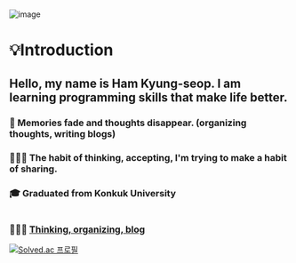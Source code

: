 
<!--
**KyeongSeopHam/KyeongSeopHam** is a ✨ _special_ ✨ repository because its `README.md` (this file) appears on your GitHub profile.

Here are some ideas to get you started:

- 🔭 I’m currently working on ...
- 🌱 I’m currently learning ...
- 👯 I’m looking to collaborate on ...
- 🤔 I’m looking for help with ...
- 💬 Ask me about ...
- 📫 How to reach me: ...
- 😄 Pronouns: ...
- ⚡ Fun fact: ...
-->



# 

![image](https://user-images.githubusercontent.com/43702182/189238760-febb5974-7f6c-4299-af11-4b38d29ef69e.png)
# 💡Introduction
##  Hello, my name is Ham Kyung-seop. I am learning programming skills that make life better.

### 📝 Memories fade and thoughts disappear. (organizing thoughts, writing blogs)
### 👩🏻‍💻 The habit of thinking, accepting, I'm trying to make a habit of sharing.
### 🎓 Graduated from Konkuk University 


# 
### 👩🏻‍💻 [Thinking, organizing, blog ](https://nabi1993.tistory.com/)


[![Solved.ac
프로필](http://mazassumnida.wtf/api/v2/generate_badge?boj={kho5724})](https://solved.ac/{kho5724})
   
